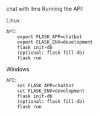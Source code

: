 chat with llms
Running the API:

Linux

    API:
        export FLASK_APP=chatbot
        export FLASK_ENV=development
        flask init-db
        (optional: flask fill-db)
        flask run

Windows

    API:
        set FLASK_APP=chatbot
        set FLASK_ENV=development
        flask init-db
        (optional: flask fill-db)
        flask run
